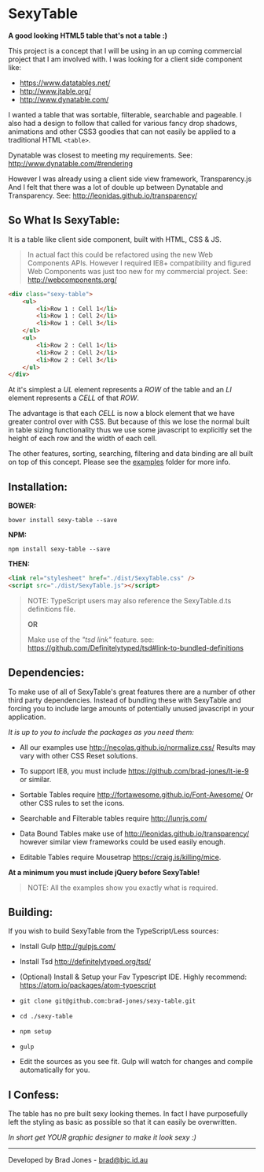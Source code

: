 SexyTable
================================================================================
__A good looking HTML5 table that's not a table :)__

This project is a concept that I will be using in an up coming commercial
project that I am involved with. I was looking for a client side component like:

- https://www.datatables.net/
- http://www.jtable.org/
- http://www.dynatable.com/

I wanted a table that was sortable, filterable, searchable and pageable.
I also had a design to follow that called for various fancy drop shadows,
animations and other CSS3 goodies that can not easily be applied to a
traditional HTML ```<table>```.

Dynatable was closest to meeting my requirements.
See: http://www.dynatable.com/#rendering

However I was already using a client side view framework, Transparency.js
And I felt that there was a lot of double up between Dynatable and Transparency.
See: http://leonidas.github.io/transparency/

So What Is SexyTable:
--------------------------------------------------------------------------------
It is a table like client side component, built with HTML, CSS & JS.

> In actual fact this could be refactored using the new Web Components APIs.
> However I required IE8+ compatibility and figured Web Components was just too
> new for my commercial project.
> See: http://webcomponents.org/

```html
<div class="sexy-table">
    <ul>
        <li>Row 1 : Cell 1</li>
        <li>Row 1 : Cell 2</li>
        <li>Row 1 : Cell 3</li>
    </ul>
    <ul>
        <li>Row 2 : Cell 1</li>
        <li>Row 2 : Cell 2</li>
        <li>Row 2 : Cell 3</li>
    </ul>
</div>
```

At it's simplest a _UL_ element represents a _ROW_ of the table
and an _LI_ element represents a _CELL_ of that _ROW_.

The advantage is that each _CELL_ is now a block element that we have greater
control over with CSS. But because of this we lose the normal built in table
sizing functionality thus we use some javascript to explicitly set the height
of each row and the width of each cell.

The other features, sorting, searching, filtering and data binding are all
built on top of this concept. Please see the [examples](/examples) folder
for more info.

Installation:
--------------------------------------------------------------------------------
__BOWER:__

    bower install sexy-table --save

__NPM:__

    npm install sexy-table --save

__THEN:__
```html
<link rel="stylesheet" href="./dist/SexyTable.css" />
<script src="./dist/SexyTable.js"></script>
```

> NOTE: TypeScript users may also reference the SexyTable.d.ts definitions file.
>
> __OR__
>
> Make use of the _"tsd link"_ feature.
> see: https://github.com/Definitelytyped/tsd#link-to-bundled-definitions

Dependencies:
--------------------------------------------------------------------------------
To make use of all of SexyTable's great features there are a number of other
third party dependencies. Instead of bundling these with SexyTable and forcing
you to include large amounts of potentially unused javascript in your
application.

_It is up to you to include the packages as you need them:_

- All our examples use http://necolas.github.io/normalize.css/
  Results may vary with other CSS Reset solutions.

- To support IE8, you must include https://github.com/brad-jones/lt-ie-9
  or similar.

- Sortable Tables require http://fortawesome.github.io/Font-Awesome/
  Or other CSS rules to set the icons.

- Searchable and Filterable tables require http://lunrjs.com/

- Data Bound Tables make use of http://leonidas.github.io/transparency/
  however similar view frameworks could be used easily enough.

- Editable Tables require Mousetrap https://craig.is/killing/mice.

__At a minimum you must include jQuery before SexyTable!__

> NOTE: All the examples show you exactly what is required.

Building:
--------------------------------------------------------------------------------
If you wish to build SexyTable from the TypeScript/Less sources:

- Install Gulp http://gulpjs.com/

- Install Tsd http://definitelytyped.org/tsd/

- (Optional) Install & Setup your Fav Typescript IDE.
  Highly recommend: https://atom.io/packages/atom-typescript

- ```git clone git@github.com:brad-jones/sexy-table.git```

- ```cd ./sexy-table```

- ```npm setup```

- ```gulp```

- Edit the sources as you see fit.
  Gulp will watch for changes and compile
  automatically for you.

I Confess:
--------------------------------------------------------------------------------
The table has no pre built sexy looking themes. In fact I have purposefully
left the styling as basic as possible so that it can easily be overwritten.

_In short get YOUR graphic designer to make it look sexy :)_

--------------------------------------------------------------------------------
Developed by Brad Jones - brad@bjc.id.au

